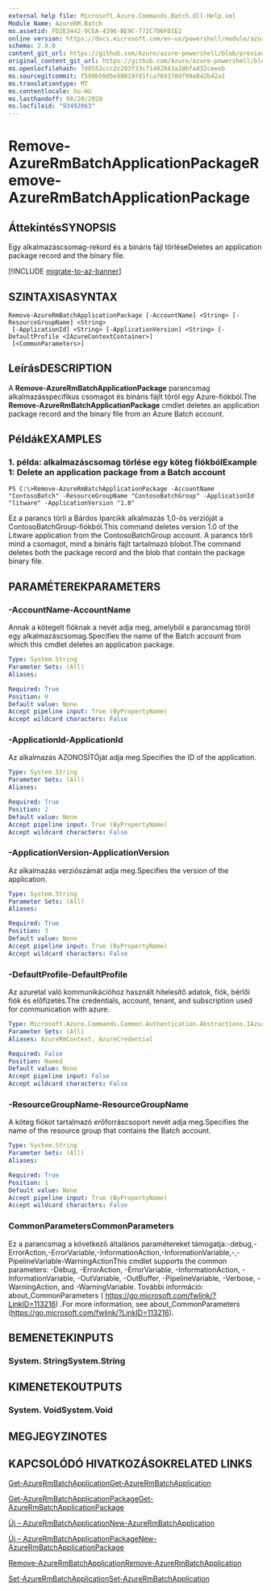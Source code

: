 ```yaml
---
external help file: Microsoft.Azure.Commands.Batch.dll-Help.xml
Module Name: AzureRM.Batch
ms.assetid: FD2E3442-9CEA-4390-BE9C-772C7D6FD1E2
online version: https://docs.microsoft.com/en-us/powershell/module/azurerm.batch/remove-azurermbatchapplicationpackage
schema: 2.0.0
content_git_url: https://github.com/Azure/azure-powershell/blob/preview/src/ResourceManager/AzureBatch/Commands.Batch/help/Remove-AzureRmBatchApplicationPackage.md
original_content_git_url: https://github.com/Azure/azure-powershell/blob/preview/src/ResourceManager/AzureBatch/Commands.Batch/help/Remove-AzureRmBatchApplicationPackage.md
ms.openlocfilehash: 7d8552ccc2c293f33c71402043a28bfad32ceeeb
ms.sourcegitcommit: f599b50d5e980197d1fca769378df90a842b42a1
ms.translationtype: MT
ms.contentlocale: hu-HU
ms.lasthandoff: 08/20/2020
ms.locfileid: "93492863"
---
```

# <span data-ttu-id="0bcdc-101">Remove-AzureRmBatchApplicationPackage</span><span class="sxs-lookup"><span data-stu-id="0bcdc-101">Remove-AzureRmBatchApplicationPackage</span></span>

## <span data-ttu-id="0bcdc-102">Áttekintés</span><span class="sxs-lookup"><span data-stu-id="0bcdc-102">SYNOPSIS</span></span>
<span data-ttu-id="0bcdc-103">Egy alkalmazáscsomag-rekord és a bináris fájl törlése</span><span class="sxs-lookup"><span data-stu-id="0bcdc-103">Deletes an application package record and the binary file.</span></span>

[!INCLUDE [migrate-to-az-banner](../../includes/migrate-to-az-banner.md)]

## <span data-ttu-id="0bcdc-104">SZINTAXISA</span><span class="sxs-lookup"><span data-stu-id="0bcdc-104">SYNTAX</span></span>

```
Remove-AzureRmBatchApplicationPackage [-AccountName] <String> [-ResourceGroupName] <String>
 [-ApplicationId] <String> [-ApplicationVersion] <String> [-DefaultProfile <IAzureContextContainer>]
 [<CommonParameters>]
```

## <span data-ttu-id="0bcdc-105">Leírás</span><span class="sxs-lookup"><span data-stu-id="0bcdc-105">DESCRIPTION</span></span>
<span data-ttu-id="0bcdc-106">A **Remove-AzureRmBatchApplicationPackage** parancsmag alkalmazásspecifikus csomagot és bináris fájlt töröl egy Azure-fiókból.</span><span class="sxs-lookup"><span data-stu-id="0bcdc-106">The **Remove-AzureRmBatchApplicationPackage** cmdlet deletes an application package record and the binary file from an Azure Batch account.</span></span>

## <span data-ttu-id="0bcdc-107">Példák</span><span class="sxs-lookup"><span data-stu-id="0bcdc-107">EXAMPLES</span></span>

### <span data-ttu-id="0bcdc-108">1. példa: alkalmazáscsomag törlése egy köteg fiókból</span><span class="sxs-lookup"><span data-stu-id="0bcdc-108">Example 1: Delete an application package from a Batch account</span></span>
```
PS C:\>Remove-AzureRmBatchApplicationPackage -AccountName "ContosoBatch" -ResourceGroupName "ContosoBatchGroup" -ApplicationId "litware" -ApplicationVersion "1.0"
```

<span data-ttu-id="0bcdc-109">Ez a parancs törli a Bárdos Iparcikk alkalmazás 1,0-ös verzióját a ContosoBatchGroup-fiókból.</span><span class="sxs-lookup"><span data-stu-id="0bcdc-109">This command deletes version 1.0 of the Litware application from the ContosoBatchGroup account.</span></span>
<span data-ttu-id="0bcdc-110">A parancs törli mind a csomagot, mind a bináris fájlt tartalmazó blobot.</span><span class="sxs-lookup"><span data-stu-id="0bcdc-110">The command deletes both the package record and the blob that contain the package binary file.</span></span>

## <span data-ttu-id="0bcdc-111">PARAMÉTEREK</span><span class="sxs-lookup"><span data-stu-id="0bcdc-111">PARAMETERS</span></span>

### <span data-ttu-id="0bcdc-112">-AccountName</span><span class="sxs-lookup"><span data-stu-id="0bcdc-112">-AccountName</span></span>
<span data-ttu-id="0bcdc-113">Annak a kötegelt fióknak a nevét adja meg, amelyből a parancsmag töröl egy alkalmazáscsomag.</span><span class="sxs-lookup"><span data-stu-id="0bcdc-113">Specifies the name of the Batch account from which this cmdlet deletes an application package.</span></span>

```yaml
Type: System.String
Parameter Sets: (All)
Aliases:

Required: True
Position: 0
Default value: None
Accept pipeline input: True (ByPropertyName)
Accept wildcard characters: False
```

### <span data-ttu-id="0bcdc-114">-ApplicationId</span><span class="sxs-lookup"><span data-stu-id="0bcdc-114">-ApplicationId</span></span>
<span data-ttu-id="0bcdc-115">Az alkalmazás AZONOSÍTÓját adja meg.</span><span class="sxs-lookup"><span data-stu-id="0bcdc-115">Specifies the ID of the application.</span></span>

```yaml
Type: System.String
Parameter Sets: (All)
Aliases:

Required: True
Position: 2
Default value: None
Accept pipeline input: True (ByPropertyName)
Accept wildcard characters: False
```

### <span data-ttu-id="0bcdc-116">-ApplicationVersion</span><span class="sxs-lookup"><span data-stu-id="0bcdc-116">-ApplicationVersion</span></span>
<span data-ttu-id="0bcdc-117">Az alkalmazás verziószámát adja meg.</span><span class="sxs-lookup"><span data-stu-id="0bcdc-117">Specifies the version of the application.</span></span>

```yaml
Type: System.String
Parameter Sets: (All)
Aliases:

Required: True
Position: 3
Default value: None
Accept pipeline input: True (ByPropertyName)
Accept wildcard characters: False
```

### <span data-ttu-id="0bcdc-118">-DefaultProfile</span><span class="sxs-lookup"><span data-stu-id="0bcdc-118">-DefaultProfile</span></span>
<span data-ttu-id="0bcdc-119">Az azuretal való kommunikációhoz használt hitelesítő adatok, fiók, bérlői fiók és előfizetés.</span><span class="sxs-lookup"><span data-stu-id="0bcdc-119">The credentials, account, tenant, and subscription used for communication with azure.</span></span>

```yaml
Type: Microsoft.Azure.Commands.Common.Authentication.Abstractions.IAzureContextContainer
Parameter Sets: (All)
Aliases: AzureRmContext, AzureCredential

Required: False
Position: Named
Default value: None
Accept pipeline input: False
Accept wildcard characters: False
```

### <span data-ttu-id="0bcdc-120">-ResourceGroupName</span><span class="sxs-lookup"><span data-stu-id="0bcdc-120">-ResourceGroupName</span></span>
<span data-ttu-id="0bcdc-121">A köteg fiókot tartalmazó erőforráscsoport nevét adja meg.</span><span class="sxs-lookup"><span data-stu-id="0bcdc-121">Specifies the name of the resource group that contains the Batch account.</span></span>

```yaml
Type: System.String
Parameter Sets: (All)
Aliases:

Required: True
Position: 1
Default value: None
Accept pipeline input: True (ByPropertyName)
Accept wildcard characters: False
```

### <span data-ttu-id="0bcdc-122">CommonParameters</span><span class="sxs-lookup"><span data-stu-id="0bcdc-122">CommonParameters</span></span>
<span data-ttu-id="0bcdc-123">Ez a parancsmag a következő általános paramétereket támogatja:-debug,-ErrorAction,-ErrorVariable,-InformationAction,-InformationVariable,-,-PipelineVariable-WarningAction</span><span class="sxs-lookup"><span data-stu-id="0bcdc-123">This cmdlet supports the common parameters: -Debug, -ErrorAction, -ErrorVariable, -InformationAction, -InformationVariable, -OutVariable, -OutBuffer, -PipelineVariable, -Verbose, -WarningAction, and -WarningVariable.</span></span> <span data-ttu-id="0bcdc-124">További információ: about_CommonParameters ( https://go.microsoft.com/fwlink/?LinkID=113216) .</span><span class="sxs-lookup"><span data-stu-id="0bcdc-124">For more information, see about_CommonParameters (https://go.microsoft.com/fwlink/?LinkID=113216).</span></span>

## <span data-ttu-id="0bcdc-125">BEMENETEK</span><span class="sxs-lookup"><span data-stu-id="0bcdc-125">INPUTS</span></span>

### <span data-ttu-id="0bcdc-126">System. String</span><span class="sxs-lookup"><span data-stu-id="0bcdc-126">System.String</span></span>

## <span data-ttu-id="0bcdc-127">KIMENETEK</span><span class="sxs-lookup"><span data-stu-id="0bcdc-127">OUTPUTS</span></span>

### <span data-ttu-id="0bcdc-128">System. Void</span><span class="sxs-lookup"><span data-stu-id="0bcdc-128">System.Void</span></span>

## <span data-ttu-id="0bcdc-129">MEGJEGYZI</span><span class="sxs-lookup"><span data-stu-id="0bcdc-129">NOTES</span></span>

## <span data-ttu-id="0bcdc-130">KAPCSOLÓDÓ HIVATKOZÁSOK</span><span class="sxs-lookup"><span data-stu-id="0bcdc-130">RELATED LINKS</span></span>

[<span data-ttu-id="0bcdc-131">Get-AzureRmBatchApplication</span><span class="sxs-lookup"><span data-stu-id="0bcdc-131">Get-AzureRmBatchApplication</span></span>](./Get-AzureRmBatchApplication.md)

[<span data-ttu-id="0bcdc-132">Get-AzureRmBatchApplicationPackage</span><span class="sxs-lookup"><span data-stu-id="0bcdc-132">Get-AzureRmBatchApplicationPackage</span></span>](./Get-AzureRmBatchApplicationPackage.md)

[<span data-ttu-id="0bcdc-133">Új – AzureRmBatchApplication</span><span class="sxs-lookup"><span data-stu-id="0bcdc-133">New-AzureRmBatchApplication</span></span>](./New-AzureRmBatchApplication.md)

[<span data-ttu-id="0bcdc-134">Új – AzureRmBatchApplicationPackage</span><span class="sxs-lookup"><span data-stu-id="0bcdc-134">New-AzureRmBatchApplicationPackage</span></span>](./New-AzureRmBatchApplicationPackage.md)

[<span data-ttu-id="0bcdc-135">Remove-AzureRmBatchApplication</span><span class="sxs-lookup"><span data-stu-id="0bcdc-135">Remove-AzureRmBatchApplication</span></span>](./Remove-AzureRmBatchApplication.md)

[<span data-ttu-id="0bcdc-136">Set-AzureRmBatchApplication</span><span class="sxs-lookup"><span data-stu-id="0bcdc-136">Set-AzureRmBatchApplication</span></span>](./Set-AzureRmBatchApplication.md)


